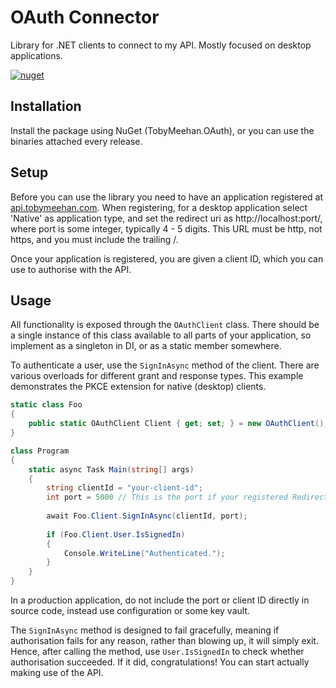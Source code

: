 # OAuth Connector
Library for .NET clients to connect to my API. Mostly focused on desktop applications.

[![nuget](https://img.shields.io/nuget/v/TobyMeehan.OAuth)](https://www.nuget.org/packages/TobyMeehan.OAuth/)

## Installation
Install the package using NuGet (TobyMeehan.OAuth), or you can use the binaries attached every release.

## Setup
Before you can use the library you need to have an application registered at [api.tobymeehan.com](https://api.tobymeehan.com). When registering, for a desktop application select 'Native' as application type, and set the redirect uri as http://localhost:port/, where port is some integer, typically 4 - 5 digits. This URL must be http, not https, and you must include the trailing /.

Once your application is registered, you are given a client ID, which you can use to authorise with the API.

## Usage
All functionality is exposed through the `OAuthClient` class. There should be a single instance of this class available to all parts of your application, so implement as a singleton in DI, or as a static member somewhere.

To authenticate a user, use the `SignInAsync` method of the client. There are various overloads for different grant and response types. This example demonstrates the PKCE extension for native (desktop) clients.

```cs
static class Foo
{
    public static OAuthClient Client { get; set; } = new OAuthClient();
}

class Program
{
    static async Task Main(string[] args)
    {
        string clientId = "your-client-id";
        int port = 5000 // This is the port if your registered Redirect URI was http://localhost:5000.
    
        await Foo.Client.SignInAsync(clientId, port);
        
        if (Foo.Client.User.IsSignedIn)
        {
            Console.WriteLine("Authenticated.");
        }
    }
}
```

In a production application, do not include the port or client ID directly in source code, instead use configuration or some key vault.

The `SignInAsync` method is designed to fail gracefully, meaning if authorisation fails for any reason, rather than blowing up, it will simply exit. Hence, after calling the method, use `User.IsSignedIn` to check whether authorisation succeeded. If it did, congratulations! You can start actually making use of the API.
